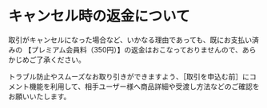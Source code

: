 # キャンセル時の返金について

取引がキャンセルになった場合など、いかなる理由であっても、既にお支払い済みの 【プレミアム会員料（350円）】の返金はおこなっておりませんので、あらかじめご了承ください。

トラブル防止やスムーズなお取り引きができますよう、［取引を申込む前］にコメント機能を利用して、相手ユーザー様へ商品詳細や受渡し方法などのご確認をお願いいたします。
